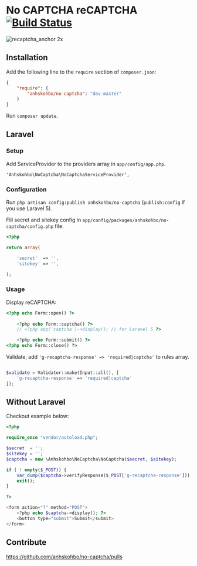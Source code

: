 No CAPTCHA reCAPTCHA [![Build Status](https://travis-ci.org/anhskohbo/no-captcha.svg?branch=master&style=flat-square)](https://travis-ci.org/anhskohbo/no-captcha)
==========

![recaptcha_anchor 2x](https://cloud.githubusercontent.com/assets/1529454/5291635/1c426412-7b88-11e4-8d16-46161a081ece.gif)


## Installation

Add the following line to the `require` section of `composer.json`:

```json
{
    "require": {
        "anhskohbo/no-captcha": "dev-master"
    }
}
```

Run `composer update`.

## Laravel

### Setup

Add ServiceProvider to the providers array in `app/config/app.php`.

```
'Anhskohbo\NoCaptcha\NoCaptchaServiceProvider',
```

### Configuration
Run `php artisan config:publish anhskohbo/no-captcha` (`publish:config` if you use Laravel 5).

Fill secret and sitekey config in `app/config/packages/anhskohbo/no-captcha/config.php` file:

```php
<?php

return array(

	'secret'  => '',
	'sitekey' => '',

);
```

### Usage

Display reCAPTCHA:

```php
<?php echo Form::open() ?>
    
    <?php echo Form::captcha() ?>
    // <?php app('captcha')->display(); // for Laravel 5 ?>

    <?php echo Form::submit() ?>
<?php echo Form::close() ?>
```

Validate, add `'g-recaptcha-response' => 'required|captcha'` to rules array.

```php

$validate = Validator::make(Input::all(), [
	'g-recaptcha-response' => 'required|captcha'
]);

```


## Without Laravel

Checkout example below:

```php
<?php

require_once "vendor/autoload.php";

$secret  = '';
$sitekey = '';
$captcha = new \Anhskohbo\NoCaptcha\NoCaptcha($secret, $sitekey);

if ( ! empty($_POST)) {
    var_dump($captcha->verifyResponse($_POST['g-recaptcha-response']));
    exit();
}

?>

<form action="?" method="POST">
    <?php echo $captcha->display(); ?>
    <button type="submit">Submit</submit>
</form>

```

## Contribute

https://github.com/anhskohbo/no-captcha/pulls
